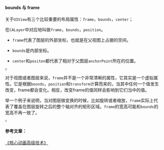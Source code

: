 #### bounds 与 frame

关于`UIView`有三个比较重要的布局属性：`frame`，`bounds`，`center`；

在`CALayer`中对应地叫做`frame`，`bounds`，`position`。

- `frame`代表了图层的外部坐标，也就是在父视图上占据的空间。

- `bounds`是内部坐标。

- `center`和`positon`都代表了相对于父图层`anchorPoint`所在的位置。

<img src="https://user-gold-cdn.xitu.io/2020/3/12/170cf615d444ac42?w=1400&amp;h=963&amp;f=jpeg&amp;s=219533" style="zoom:40%;" />

对于视图或者图层来说，`frame`并不是一个非常清晰的属性，它其实是一个虚拟属性。它是根据`bounds`，`position`和`transform`计算而来的，当其中任何一个值发生改变，frame都会变化。相反，改变frame的值同样会影响到它们当中的值。

举一个例子来说明，当对图层做变换的时候，比如旋转或者缩放，`frame`实际上代表了覆盖在图层旋转之后的整个轴对齐的矩形区域。`frame`的宽高可能和`bounds`的宽高不再一致了。

<img src="https://user-gold-cdn.xitu.io/2020/3/12/170cf681bc9eaedb?w=1459&amp;h=1012&amp;f=jpeg&amp;s=305134" style="zoom:40%;" />

#### 参考文章：

[《核心动画高级技术》](https://wiki.jikexueyuan.com/project/ios-core-animation/)